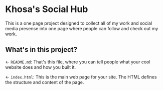 # Khosa's Social Hub

This is a one page project designed to collect all of my work and social media presense into one page where people can follow and check out my work.
## What's in this project?

← `README.md`: That's this file, where you can tell people what your cool website does and how you built it.

← `index.html`: This is the main web page for your site. The HTML defines the structure and content of the page.
